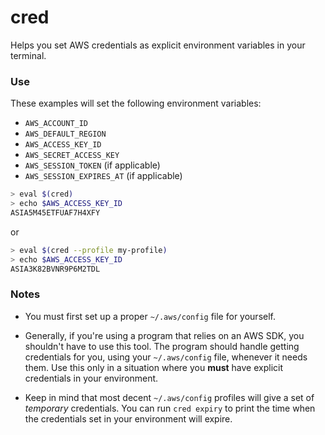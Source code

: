 # cred

Helps you set AWS credentials as explicit environment variables in your terminal.

### Use

These examples will set the following environment variables:

- `AWS_ACCOUNT_ID`
- `AWS_DEFAULT_REGION`
- `AWS_ACCESS_KEY_ID`
- `AWS_SECRET_ACCESS_KEY`
- `AWS_SESSION_TOKEN` (if applicable)
- `AWS_SESSION_EXPIRES_AT` (if applicable)

```sh
> eval $(cred)
> echo $AWS_ACCESS_KEY_ID
ASIA5M45ETFUAF7H4XFY
```

or

```sh
> eval $(cred --profile my-profile)
> echo $AWS_ACCESS_KEY_ID
ASIA3K82BVNR9P6M2TDL
```

### Notes

- You must first set up a proper `~/.aws/config` file for yourself.

- Generally, if you're using a program that relies on an AWS SDK, you shouldn't have to use this tool. The program should handle getting credentials for you, using your `~/.aws/config` file, whenever it needs them. Use this only in a situation where you **must** have explicit credentials in your environment.

- Keep in mind that most decent `~/.aws/config` profiles will give a set of _temporary_ credentials. You can run `cred expiry` to print the time when the credentials set in your environment will expire.
